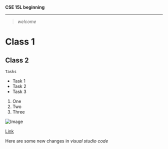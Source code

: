 **CSE 15L beginning**

---

> *welcome*

# Class 1

## Class 2

`Tasks`
* Task 1
* Task 2
* Task 3

1. One
2. Two
3. Three

![Image](http://url/a.png)

[Link](http://a.com)

Here are some new changes in *visual studio code*